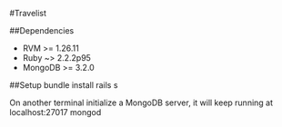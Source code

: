 #Travelist

##Dependencies
- RVM >= 1.26.11
- Ruby ~> 2.2.2p95
- MongoDB >= 3.2.0

##Setup
    bundle install
    rails s

On another terminal initialize a MongoDB server, it will keep running at localhost:27017
    mongod
    


